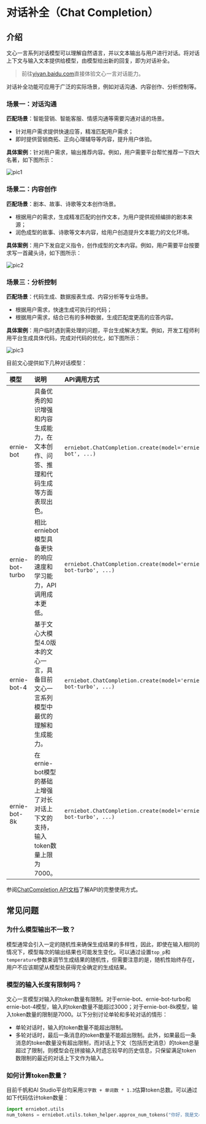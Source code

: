 # 对话补全（Chat Completion）

## 介绍

文心一言系列对话模型可以理解自然语言，并以文本输出与用户进行对话。将对话上下文与输入文本提供给模型，由模型给出新的回复，即为对话补全。

> 前往[yiyan.baidu.com](https://yiyan.baidu.com)直接体验文心一言对话能力。

对话补全功能可应用于广泛的实际场景，例如对话沟通、内容创作、分析控制等。

### 场景一：对话沟通

**匹配场景**：智能营销、智能客服、情感沟通等需要沟通对话的场景。

* 针对用户需求提供快速应答，精准匹配用户需求；
* 即时提供营销商拓、正向心理辅导等内容，提升用户体验。

**具体案例**：针对用户需求，输出推荐内容。例如，用户需要平台帮忙推荐一下四大名著，如下图所示：

![pic1](https://bce.bdstatic.com/doc/ai-cloud-share/WENXINWORKSHOP/image_a90f36c.png)

### 场景二：内容创作

**匹配场景**：剧本、故事、诗歌等文本创作场景。

* 根据用户的需求，生成精准匹配的创作文本，为用户提供视频编排的剧本来源；
* 润色成型的故事、诗歌等文本内容，给用户创造提升文本能力的文化环境。

**具体案例**：用户下发自定义指令，创作成型的文本内容。例如，用户需要平台按要求写一首藏头诗，如下图所示：

![pic2](https://bce.bdstatic.com/doc/ai-cloud-share/WENXINWORKSHOP/image_766ad39.png)

### 场景三：分析控制

**匹配场景**：代码生成、数据报表生成、内容分析等专业场景。

* 根据用户需求，快速生成可执行的代码；
* 根据用户需求，结合已有的多种数据，生成匹配度更高的应答内容。

**具体案例**：用户临时遇到需处理的问题，平台生成解决方案。例如，开发工程师利用平台生成具体代码，完成对代码的优化，如下图所示：

![pic3](https://bce.bdstatic.com/doc/ai-cloud-share/WENXINWORKSHOP/image_edb718d.png)

目前文心提供如下几种对话模型：

| 模型 | 说明 | API调用方式 |
| :--- | :--- | :----- |
| ernie-bot | 具备优秀的知识增强和内容生成能力，在文本创作、问答、推理和代码生成等方面表现出色。 |`erniebot.ChatCompletion.create(model='ernie-bot', ...)` |
| ernie-bot-turbo | 相比erniebot模型具备更快的响应速度和学习能力，API调用成本更低。 | `erniebot.ChatCompletion.create(model='ernie-bot-turbo', ...)` |
| ernie-bot-4 | 基于文心大模型4.0版本的文心一言，具备目前文心一言系列模型中最优的理解和生成能力。 | `erniebot.ChatCompletion.create(model='ernie-bot-turbo', ...)` |
| ernie-bot-8k | 在ernie-bot模型的基础上增强了对长对话上下文的支持，输入token数量上限为7000。 | `erniebot.ChatCompletion.create(model='ernie-bot-turbo', ...)` |

参阅[ChatCompletion API文档](../api_reference/chat_completion.md)了解API的完整使用方式。

## 常见问题

### 为什么模型输出不一致？

模型通常会引入一定的随机性来确保生成结果的多样性，因此，即使在输入相同的情况下，模型每次的输出结果也可能发生变化。可以通过设置`top_p`和`temperature`参数来调节生成结果的随机性，但需要注意的是，随机性始终存在，用户不应该期望从模型处获得完全确定的生成结果。

### 模型的输入长度有限制吗？

文心一言模型对输入的token数量有限制。对于ernie-bot、ernie-bot-turbo和ernie-bot-4模型，输入的token数量不能超过3000；对于ernie-bot-8k模型，输入token数量的限制是7000。以下分别讨论单轮和多轮对话的情形：

* 单轮对话时，输入的token数量不能超出限制。
* 多轮对话时，最后一条消息的token数量不能超出限制。此外，如果最后一条消息的token数量没有超出限制，而对话上下文（包括历史消息）的token总量超过了限制，则模型会在拼接输入时遗忘较早的历史信息，只保留满足token数限制的最近的对话上下文作为输入。

### 如何计算token数量？

目前千帆和AI Studio平台均采用`汉字数 + 单词数 * 1.3`估算token总数。可以通过如下代码估计token数量：

```{.py .copy}
import erniebot.utils
num_tokens = erniebot.utils.token_helper.approx_num_tokens("你好，我是文心一言。")
```
